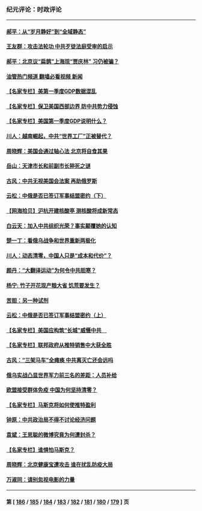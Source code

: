 ### 纪元评论：时政评论
---
#### [郝平：从“岁月静好”到“全域静态”](../../pages/nsc1025/n13725805.md?05040330) 
#### [王友群：攻击法轮功 中共歹徒法庭受审的启示](../../pages/nsc1025/n13725074.md?05040330) 
#### [郝平：北京议“扁鹊”上海现“贾庆林” 习仍被骗？](../../pages/nsc1025/n13725725.md?05040330) 
#### [油管热门频道 翻墙必看视频 新闻](ok?05040330)
#### [【名家专栏】美第一季度GDP数据混乱](../../pages/nsc1025/n13725866.md?05040330) 
#### [【名家专栏】保卫美国西部边界 防中共势力侵蚀](../../pages/nsc1025/n13725525.md?05040330) 
#### [【名家专栏】美国第一季度GDP说明什么？](../../pages/nsc1025/n13725561.md?05040330) 
#### [川人：越南崛起，中共“世界工厂”正被替代？](../../pages/nsc1025/n13725717.md?05040330) 
#### [周晓辉：美国会通过轴心法 北京将自食其果](../../pages/nsc1025/n13725706.md?05040330) 
#### [岳山：天津市长和前副市长猝死之谜](../../pages/nsc1025/n13725501.md?05040330) 
#### [古风：中共无视美国会法案 再助俄罗斯](../../pages/nsc1025/n13725457.md?05040330) 
#### [云松：中俄是否已签订军事结盟密约（下）](../../pages/nsc1025/n13725423.md?05040330) 
#### [【网海拾贝】沪杭开建核酸亭 测核酸将成新常态](../../pages/nsc1025/n13725391.md?05040330) 
#### [白云天：加入中共组织光荣？事实颠覆她的认知](../../pages/nsc1025/n13725345.md?05040330) 
#### [楚一丁：看俄乌战争和世界重新两极化](../../pages/nsc1025/n13725129.md?05040330) 
#### [川人：动态清零，中国人只是“成本和代价”？](../../pages/nsc1025/n13724943.md?05040330) 
#### [颜丹：“大翻译运动”为何令中共胆寒？](../../pages/nsc1025/n13724952.md?05040330) 
#### [杨宁:  竹子开花现产粮大省 饥荒要发生？](../../pages/nsc1025/n13724957.md?05040330) 
#### [苦胆：另一种试剂](../../pages/nsc1025/n13724925.md?05040330) 
#### [云松：中俄是否已签订军事结盟密约（上）](../../pages/nsc1025/n13724826.md?05040330) 
#### [【名家专栏】美国应构筑“长城”威慑中共　](../../pages/nsc1025/n13724772.md?05040330) 
#### [【名家专栏】联邦政府从推特销售中大获全胜](../../pages/nsc1025/n13724771.md?05040330) 
#### [古风：“三架马车”全瘫痪 中共离灭亡还会远吗](../../pages/nsc1025/n13724662.md?05040330) 
#### [俄乌实战凸显世界军力前三名的差距：人员补给](../../pages/nsc1025/n13724514.md?05040330) 
#### [欧盟接受群体免疫 中国为何坚持清零？](../../pages/nsc1025/n13724337.md?05040330) 
#### [【名家专栏】马斯克将如何使推特盈利](../../pages/nsc1025/n13724094.md?05040330) 
#### [钟原：中共政治局不得不讨论经济问题](../../pages/nsc1025/n13723818.md?05040330) 
#### [袁斌：王思聪的微博究竟为何遭封杀？](../../pages/nsc1025/n13723814.md?05040330) 
#### [【名家专栏】谁惧怕马斯克？](../../pages/nsc1025/n13723351.md?05040330) 
#### [周晓辉：北京健康宝遭攻击 谁在扰乱防疫大局](../../pages/nsc1025/n13723338.md?05040330) 
#### [万淑同：请别忽视电影的力量](../../pages/nsc1025/n13723311.md?05040330) 

---
#### 第 [ [186](./186.md?05040330) / [185](./185.md?05040330) / [184](./184.md?05040330) / [183](./183.md?05040330) / [182](./182.md?05040330) / [181](./181.md?05040330) / [180](./180.md?05040330) / [179](./179.md?05040330) ] 页
